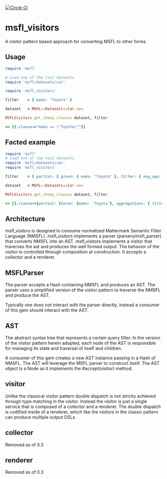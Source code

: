 [![Circle CI](https://circleci.com/gh/Referly/msfl_visitors.svg?style=svg)](https://circleci.com/gh/Referly/msfl_visitors)

# msfl_visitors
A visitor pattern based approach for converting MSFL to other forms

## Usage

```ruby
require 'msfl'

# Load one of the test datasets
require 'msfl/datasets/car'

require 'msfl_visitors'

filter    = { make: "Toyota" }

dataset   = MSFL::Datasets::Car.new

MSFLVisitors.get_chewy_clauses dataset, filter

=> [{:clause=>"make == \"Toyota\""}]

```

## Facted example

```ruby
require 'msfl'
# Load one of the test datasets
require 'msfl/datasets/car'
require 'msfl_visitors'

filter    = { partial: { given: { make: "Toyota" }, filter: { avg_age: 10 } } }

dataset   = MSFL::Datasets::Car.new

MSFLVisitors.get_chewy_clauses dataset, filter

=> [{:clause=>{partial: {terms: {make: 'Toyota'}, aggregations: { filter: { range: { avg_age: { gt: 10 }}} }}}}]

```

## Architecture

msfl_visitors is designed to consume normalized Mattermark Semantic Filter Language (NMSFL).
msfl_visitors implements a parser (parsers/msfl_parser) that converts NMSFL into an AST.
msfl_visitors implements a visitor that traverses the ast and produces the well formed output.
The behavior of the visitor is controlled through composition at construction. It accepts a collector and a renderer.

## MSFLParser

The parser accepts a Hash containing NMSFL and produces an AST.
The parser uses a simplified version of the visitor pattern to traverse the NMSFL and produce the AST.

Typically one does not interact with the parser directly, instead a consumer of this gem should interact with the AST.

## AST

The abstract syntax tree that represents a certain query filter. In the version of the visitor pattern herein
adopted, each node of the AST is responsible for managing its state and traversal of itself and children.

A consumer of this gem creates a new AST instance passing in a Hash of NMSFL. The AST will leverage the MSFL parser
to construct itself. The AST object is a Node as it implements the #accept(visitor) method.

## visitor

Unlike the classical visitor pattern double dispatch is not strictly achieved through type matching in the visitor.
Instead the visitor is just a single service that is composed of a collector and a renderer.
The double dispatch is codified inside of a renderer, which like the visitors in the classic pattern can produce
multiple output DSLs.

## collector

Removed as of 0.3

## renderer

Removed as of 0.3